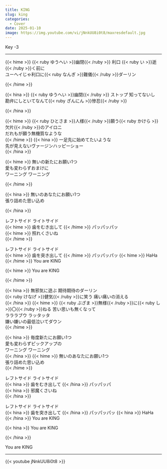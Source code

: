 ```yaml
---
title: KING
slug: king
categories:
  - Cover
date: 2025-01-10
image: https://img.youtube.com/vi/jNnkUU8i0t8/maxresdefault.jpg
---
```


Key -3

---

{{< hime >}}
{{< ruby ゆうへい >}}幽閉{{< /ruby >}} 利口 {{< ruby い >}}逝{{< /ruby >}}く前に  
ユーヘイじゃ利口に{{< ruby なんぎ >}}難儀{{< /ruby >}}ダーリン  

{{< /hime >}}

{{< hina >}}
{{< ruby ゆうへい >}}幽閉{{< /ruby >}} ストップ 知ってないし  
勘弁にしといてなんて{{< ruby ざんにん >}}惨忍{{< /ruby >}}  

{{< /hina >}}

{{< hime >}}
{{< ruby ひとさま >}}人様{{< /ruby >}}願う{{< ruby かけら >}}欠片{{< /ruby >}}のアイロニ  
だれもが願う無機質なような  
{{< /hime >}}
{{< hina >}}
一足先に始めてたいような  
先が見えないヴァージンハッピーショー  
{{< /hina >}}

{{< hime >}}
無いの新たにお願い1つ  
愛も変わらずおまけに  
ワーニング ワーニング  

{{< /hime >}}

{{< hina >}}
無いのあなたにお願い1つ  
張り詰めた思い込め  

{{< /hina >}}

レフトサイド ライトサイド  
{{< hime >}}
歯をむき出して 
{{< /hime >}}
パッパッパッ  
{{< hime >}}
照れくさいね  
{{< /hime >}}

レフトサイド ライトサイド  
{{< hime >}}
歯を突き出して 
{{< /hime >}}
パッパッパッ 
{{< hime >}}
HaHa  
{{< /hime >}}
You are KING  

{{< hime >}}
You are KING  

{{< /hime >}}

{{< hina >}}
無邪気に遊ぶ 期待期待のダーリン  
{{< ruby けなげ >}}健気{{< /ruby >}}に笑う 痛い痛いの消える  
{{< /hina >}}
{{< hime >}}
{{< ruby ぶざま >}}無様{{< /ruby >}}に{{< ruby し >}}〇{{< /ruby >}}ねる 苦い思いも無くなって  
ラララブウ ラッタッタ  
嫌い嫌いの最低泣いてダウン  
{{< /hime >}}

{{< hina >}}
毎度新たにお願い1つ  
愛も変わらずピックアップの  
ワーニング ワーニング  
{{< /hina >}}
{{< hime >}}
無いのあなたにお願い1つ  
張り詰めた思い込め  
{{< /hime >}}

レフトサイド ライトサイド  
{{< hina >}}
歯をむき出して 
{{< /hina >}}
パッパッパ  
{{< hina >}}
邪魔くさいね  
{{< /hina >}}

レフトサイド ライトサイド  
{{< hina >}}
歯を突き出して 
{{< /hina >}}
パッパッパッ 
{{< hina >}}
HaHa  
{{< /hina >}}
You are KING  

{{< hina >}}
You are KING  

{{< /hina >}}

You are KING  

---

{{< youtube jNnkUU8i0t8 >}}
